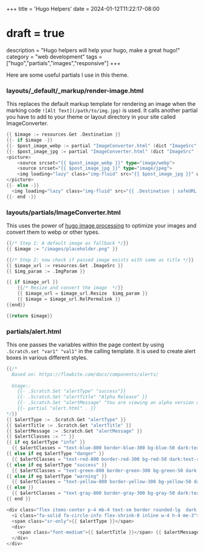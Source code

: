 +++
title = 'Hugo Helpers'
date = 2024-01-12T11:22:17-08:00
# draft = true
description = "Hugo helpers will help your hugo, make a great hugo!"
category = "web development"
tags = ["hugo","partials","images","responsive"]
+++

Here are some useful partials I use in this theme.  

### layouts/_default/_markup/render-image.html 

This replaces the default markup template for rendering an image when the marking code `![Alt Text](/path/to/img.jpg)` is used. It calls another partial you have to add to your theme or layout directory in your site called ImageConverter.

```go
{{ $image := resources.Get .Destination }}
{{- if $image -}}
{{- $post_image_webp := partial "ImageConverter.html" (dict "ImageSrc" .Destination "ImgParam" (printf "%dx%d webp q100" $image.Width $image.Height)) -}}
{{- $post_image_jpg := partial "ImageConverter.html" (dict "ImageSrc" .Destination "ImgParam" (printf "%dx%d jpg q100" $image.Width $image.Height)) -}}
<picture>
    <source srcset="{{ $post_image_webp }}" type="image/webp">
    <source srcset="{{ $post_image_jpg }}" type="image/jpeg">
    <img loading="lazy" class="img-fluid" src="{{ $post_image_jpg }}" width="{{ $image.Width }}" height="{{ $image.Height  }}" {{ with .Text}} alt="{{ . }}" {{ else }} alt="{{ .Page.Title }}" {{ end }} {{ with .Title}} title="{{ . }}"{{ end }}>
</picture>
{{- else -}}
  <img loading="lazy" class="img-fluid" src="{{ .Destination | safeURL }}" {{ with .Text}} alt="{{ . }}" {{ else }} alt="{{ .Page.Title }}" {{ end }} {{ with .Title}} title="{{ . }}"{{ end }} />
{{- end -}}
```

### layouts/partials/ImageConverter.html

This uses the power of [hugo image processing](https://gohugo.io/content-management/image-processing/) to optimize your images and convert them to webp or other types.

```go
{{/* Step 1: A default image as fallback */}}
{{ $image := "/images/placeholder.png" }} 

{{/* Step 2: now check if passed image exists with same as title */}}
{{ $image_url := resources.Get .ImageSrc }}
{{ $img_param := .ImgParam }}

{{ if $image_url }} 
    {{/* Resize and convert the image  */}}
    {{ $image_url = $image_url.Resize  $img_param }}
    {{ $image = $image_url.RelPermalink }}             
{{end}}

{{return $image}}
```

### partials/alert.html  

This one passes the variables within the page context by using `.Scratch.set "var1" "val1"` in the calling template. It is used to create alert boxes in various different styles.

```go
{{/*  
  Based on: https://flowbite.com/docs/components/alerts/  
    
  Usage::
    {{- .Scratch.Set "alertType" "success"}}
    {{- .Scratch.Set "alertTitle" "Alpha Release" }}
    {{- .Scratch.Set "alertMessage" "You are viewing an alpha version of this site redesign. Things may be broken at times or just in a state of flux." }}
    {{- partial "alert.html" . }}
*/}}
{{ $alertType := .Scratch.Get "alertType" }}
{{ $alertTitle := .Scratch.Get "alertTitle" }}
{{ $alertMessage := .Scratch.Get "alertMessage" }}
{{ $alertClasses := "" }}
{{ if eq $alertType "info" }}
  {{ $alertClasses = "text-blue-800 border-blue-300 bg-blue-50 dark:text-blue-400 dark:border-blue-800" }}
{{ else if eq $alertType "danger" }}
  {{ $alertClasses = "text-red-800 border-red-300 bg-red-50 dark:text-red-400 dark:border-red-800" }}
{{ else if eq $alertType "success" }}
  {{ $alertClasses = "text-green-800 border-green-300 bg-green-50 dark:text-green-400 dark:border-green-800" }}
{{ else if eq $alertType "warning" }}
  {{ $alertClasses = "text-yellow-800 border-yellow-300 bg-yellow-50 dark:text-yellow-400 dark:border-yellow-800" }}
{{ else }}
  {{ $alertClasses = "text-gray-800 border-gray-300 bg-gray-50 dark:text-gray-400 dark:border-gray-800" }}
{{ end }}

<div class="flex items-center p-4 mb-4 text-sm border rounded-lg  dark:bg-gray-800 {{ $alertClasses }}" role="alert">
  <i class="fa-solid fa-circle-info flex-shrink-0 inline w-4 h-4 me-3"></i>
  <span class="sr-only">{{ $alertType }}</span>
  <div>
    <span class="font-medium">{{ $alertTitle }}</span> {{ $alertMessage }}
  </div>
</div>
```


